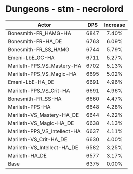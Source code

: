 # Dungeons - stm - necrolord
| Actor | DPS | Increase |
|---|:---:|:---:|
|Bonesmith-FR_HAMG-HA|6847|7.40%|
|Bonesmith-FR-HA_DE|6763|6.09%|
|Bonesmith-FR_SS_HAMG|6744|5.79%|
|Emeni-LbE_GC-HA|6711|5.27%|
|Marileth-PPS_VS_Mastery-HA|6702|5.13%|
|Marileth-PPS_VS_Magic-HA|6695|5.02%|
|Emeni-LbE-HA_DE|6691|4.96%|
|Marileth-PPS_VS_Crit-HA|6691|4.96%|
|Bonesmith-FR_SS-HA|6660|4.47%|
|Marileth-PPS-HA|6648|4.28%|
|Marileth-VS_Mastery-HA_DE|6644|4.22%|
|Marileth-VS_Magic-HA_DE|6638|4.13%|
|Marileth-PPS_VS_Intellect-HA|6637|4.11%|
|Marileth-VS_Crit-HA_DE|6630|4.00%|
|Marileth-VS_Intellect-HA_DE|6582|3.25%|
|Marileth-HA_DE|6577|3.17%|
|Base|6375|0.00%|
